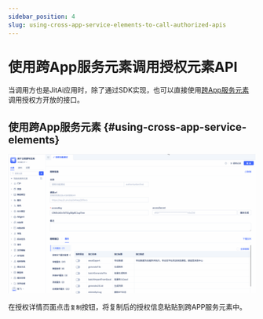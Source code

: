 ```yaml
---
sidebar_position: 4
slug: using-cross-app-service-elements-to-call-authorized-apis
---
```


# 使用跨App服务元素调用授权元素API

当调用方也是JitAi应用时，除了通过SDK实现，也可以直接使用[跨App服务元素](../business-logic-development/creating-service-elements#use-cross-app-service-elements-to-call-authorized-interfaces)调用授权方开放的接口。

## 使用跨App服务元素 {#using-cross-app-service-elements}

![调用授权方接口](./img/api_2025-09-16_14-58-43.gif)

在授权详情页面点击`复制`按钮，将复制后的授权信息粘贴到跨APP服务元素中。

